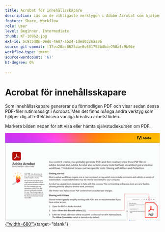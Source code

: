 ```yaml
---
title: Acrobat för innehållsskapare
description: Läs om de viktigaste verktygen i Adobe Acrobat som hjälper dig att effektivisera dina kreativa arbetsflöden
feature: Share, Workflow
role: User
level: Beginner, Intermediate
thumb: KT-10962.jpg
exl-id: 5c935d0b-0ed6-4e87-ab24-1ded0326aa96
source-git-commit: f17ea20ac8623dae0c681753b4bde250a1c9b06e
workflow-type: tm+mt
source-wordcount: '67'
ht-degree: 0%

---
```


# Acrobat för innehållsskapare

Som innehållsskapare genererar du förmodligen PDF och visar sedan dessa PDF-filer rutinmässigt i Acrobat. Men det finns många andra verktyg som hjälper dig att effektivisera vanliga kreativa arbetsflöden.

Markera bilden nedan för att visa eller hämta självstudiekursen om PDF.

[![Bild på första sidan av självstudiekursen](assets/Acrobatforcontentcreators.png){&quot;width=680&quot;}](assets/Acrobat-for-Content-Creators.pdf){target="blank"}
